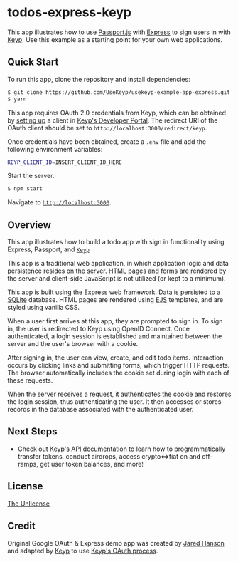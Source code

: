 # todos-express-keyp

This app illustrates how to use [Passport.js](https://www.passportjs.org/) with
[Express](https://expressjs.com/) to sign users in with [Keyp](https://www.usekeyp.com/).
Use this example as a starting point for your own web applications.

## Quick Start

To run this app, clone the repository and install dependencies:

```bash
$ git clone https://github.com/UseKeyp/usekeyp-example-app-express.git
$ yarn 
```

This app requires OAuth 2.0 credentials from Keyp, which can be obtained by
[setting up](https://docs.usekeyp.com/oauth)
a client in [Keyp's Developer Portal](https://dev.usekeyp.com).
The redirect URI of the OAuth client should be set to `http://localhost:3000/redirect/keyp`.

Once credentials have been obtained, create a `.env` file and add the following
environment variables:

```bash
KEYP_CLIENT_ID=INSERT_CLIENT_ID_HERE
```

Start the server.

```bash
$ npm start
```

Navigate to [`http://localhost:3000`](http://localhost:3000).

## Overview

This app illustrates how to build a todo app with sign in functionality using
Express, Passport, and [`Keyp`](https://www.usekeyp.com/)

This app is a traditional web application, in which application logic and data
persistence resides on the server. HTML pages and forms are rendered by the
server and client-side JavaScript is not utilized (or kept to a minimum).

This app is built using the Express web framework. Data is persisted to a
[SQLite](https://www.sqlite.org/) database. HTML pages are rendered using [EJS](https://ejs.co/)
templates, and are styled using vanilla CSS.

When a user first arrives at this app, they are prompted to sign in. To sign
in, the user is redirected to Keyp using OpenID Connect. Once authenticated,
a login session is established and maintained between the server and the user's
browser with a cookie.

After signing in, the user can view, create, and edit todo items. Interaction
occurs by clicking links and submitting forms, which trigger HTTP requests.
The browser automatically includes the cookie set during login with each of
these requests.

When the server receives a request, it authenticates the cookie and restores the
login session, thus authenticating the user. It then accesses or stores records
in the database associated with the authenticated user.

## Next Steps

- Check out [Keyp's API documentation](https://docs.usekeyp.com/api) to learn
  how to programmatically transfer tokens, conduct airdrops, access crypto⇔fiat on and off-ramps, get user token balances, and more! 

## License

[The Unlicense](https://opensource.org/licenses/unlicense)

## Credit

Original Google OAuth & Express demo app was created by [Jared Hanson](https://www.jaredhanson.me/) and 
adapted by [Keyp](https://www.usekeyp.com/) to use [Keyp's OAuth process](https://docs.usekeyp.com/oauth).

